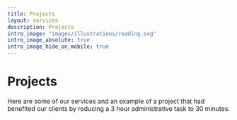 ```yaml
---
title: Projects
layout: services
description: Projects
intro_image: "images/illustrations/reading.svg"
intro_image_absolute: true
intro_image_hide_on_mobile: true
---
```


# Projects

Here are some of our services and an example of a project that had benefited our clients by reducing a 3 hour administrative task to 30 minutes.

<!-- Here are some projects that have been benefited with automation:





[Scheduling Automation](https://github.com/maticsolutions/Scheduling-from-Appointy) -->